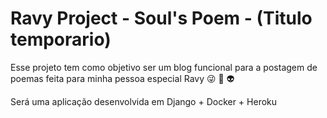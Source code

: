 
# Ravy Project - Soul's Poem - (Titulo temporario)

Esse projeto tem como objetivo ser um blog funcional para  a postagem
de poemas feita para minha pessoa especial Ravy :stuck_out_tongue_winking_eye: :green_heart: :alien: 



Será uma aplicação desenvolvida em  Django + Docker + Heroku
